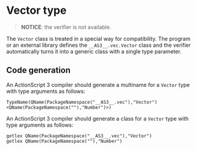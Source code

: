 # Vector type

> **NOTICE**: the verifier is not available.

The `Vector` class is treated in a special way for compatibility. The program or an external library defines the `__AS3__.vec.Vector` class and the verifier automatically turns it into a generic class with a single type parameter.

## Code generation

An ActionScript 3 compiler should generate a multiname for a `Vector` type with type arguments as follows:

```plain
TypeName(QName(PackageNamespace("__AS3__.vec"),"Vector")<QName(PackageNamespace(""),"Number")>)
```

An ActionScript 3 compiler should generate a class for a `Vector` type with type arguments as follows:

```plain
getlex QName(PackageNamespace("__AS3__.vec"),"Vector")
getlex QName(PackageNamespace(""),"Number")
```